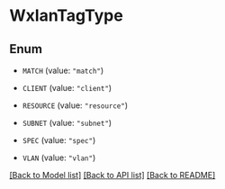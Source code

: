 # WxlanTagType

## Enum


* `MATCH` (value: `"match"`)

* `CLIENT` (value: `"client"`)

* `RESOURCE` (value: `"resource"`)

* `SUBNET` (value: `"subnet"`)

* `SPEC` (value: `"spec"`)

* `VLAN` (value: `"vlan"`)


[[Back to Model list]](../README.md#documentation-for-models) [[Back to API list]](../README.md#documentation-for-api-endpoints) [[Back to README]](../README.md)


